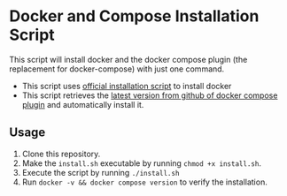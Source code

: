 # Docker and Compose Installation Script

This script will install docker and the docker compose plugin (the replacement for docker-compose) with just one command.

* This script uses [official installation script](https://github.com/docker/docker-install) to install docker
* This script retrieves the [latest version from github of docker compose plugin](https://github.com/docker/compose/tags) and automatically install it.

## Usage

1. Clone this repository.
2. Make the `install.sh` executable by running `chmod +x install.sh`.
3. Execute the script by running `./install.sh`
4. Run `docker -v && docker compose version` to verify the installation.